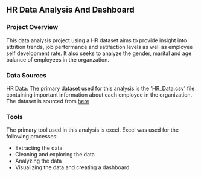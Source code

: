## HR Data Analysis And Dashboard
### Project Overview
This data analysis project using a HR dataset aims to provide insight into attrition trends, job performance and satifaction levels as well as employee self development rate. It also seeks to analyze the gender, marital and age balance of employees in the organzation. 

### Data Sources
HR Data: The primary dataset used for this analysis is the 'HR_Data.csv' file containing important information about each employee in the organization. The dataset is sourced from [here](https://docs.google.com/spreadsheets/d/17zaiJnUOnLdHROWLZYcVlpMJ08wh-Bou/edit?gid=115883679#gid=115883679)

### Tools
The primary tool used in this analysis is excel. Excel was used for the following processes:
- Extracting the data
- Cleaning and exploring the data
- Analyzing the data
- Visualizing the data and creating a dashboard.

### 
